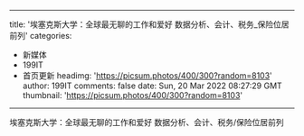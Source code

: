 
---
title: '埃塞克斯大学：全球最无聊的工作和爱好 数据分析、会计、税务_保险位居前列'
categories: 
 - 新媒体
 - 199IT
 - 首页更新
headimg: 'https://picsum.photos/400/300?random=8103'
author: 199IT
comments: false
date: Sun, 20 Mar 2022 08:27:29 GMT
thumbnail: 'https://picsum.photos/400/300?random=8103'
---

<div>   
埃塞克斯大学：全球最无聊的工作和爱好 数据分析、会计、税务/保险位居前列  
</div>
            